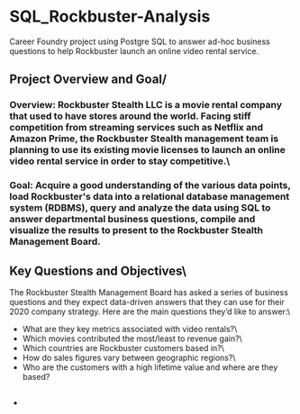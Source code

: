 # SQL_Rockbuster-Analysis
Career Foundry project using Postgre SQL to answer ad-hoc business questions to help Rockbuster launch an online video rental service.
## Project Overview and Goal/
### Overview: Rockbuster Stealth LLC is a movie rental company that used to have stores around the world. Facing stiff competition from streaming services such as Netflix and Amazon Prime, the Rockbuster Stealth management team is planning to use its existing movie licenses to launch an online video rental service in order to stay competitive.\
### Goal: Acquire a good understanding of the various data points, load Rockbuster's data into a relational database management system (RDBMS), query and analyze the data using SQL to answer departmental business questions, compile and visualize the results to present to the Rockbuster Stealth Management Board. 
## Key Questions and Objectives\
The Rockbuster Stealth Management Board has asked a series of business questions and they expect data-driven answers that they can use for their 2020 company strategy. Here are the main questions they’d like to answer:\
- What are they key metrics associated with video rentals?\
- Which movies contributed the most/least to revenue gain?\
- Which countries are Rockbuster customers based in?\
- How do sales figures vary between geographic regions?\
- Who are the customers with a high lifetime value and where are they based?
- ## 
